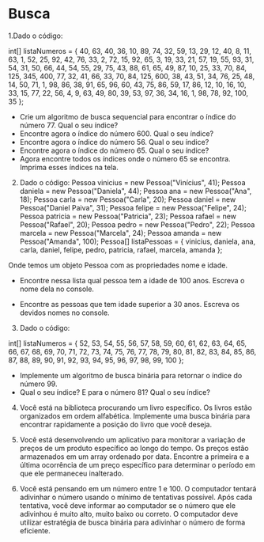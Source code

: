 # Busca

1.Dado o código:

int[] listaNumeros = { 40, 63, 40, 36, 10, 89, 74,
32, 59, 13, 29, 12, 40, 8, 11, 63, 1, 52,
25, 92, 42, 76, 33, 2, 72, 15, 92, 65, 3, 19,
33, 21, 57, 19, 55, 93, 31, 54, 31, 50,
66, 44, 54, 55, 29, 75, 43, 88, 61, 65,
49, 87, 10, 25, 33, 70, 84, 125, 345, 400,
77, 32, 41, 66, 33, 70, 84, 125, 600,
38, 43, 51, 34, 76, 25, 48, 14, 50, 71,
1, 98, 86, 38, 91, 65, 96, 60, 43, 75,
86, 59, 17, 86, 12, 10, 16, 10, 33, 15,
77, 22, 56, 4, 9, 63, 49, 80, 39, 53,
97, 36, 34, 16, 1, 98, 78, 92, 100, 35 };

- Crie um algoritmo de busca sequencial para encontrar o índice do número 77.
Qual o seu índice?
- Encontre agora o índice do número 600. Qual o seu índice?
- Encontre agora o índice do número 56. Qual o seu índice?
- Encontre agora o índice do número 65. Qual o seu índice?
- Agora encontre todos os índices onde o número 65 se encontra. Imprima esses índices na tela.

2. Dado o código:
Pessoa vinicius = new Pessoa("Vinícius", 41);
Pessoa daniela = new Pessoa("Daniela", 44);
Pessoa ana = new Pessoa("Ana", 18);
Pessoa carla = new Pessoa("Carla", 20);
Pessoa daniel = new Pessoa("Daniel Paiva", 31);
Pessoa felipe = new Pessoa("Felipe", 24);
Pessoa patricia = new Pessoa("Patricia", 23);
Pessoa rafael = new Pessoa("Rafael", 20);
Pessoa pedro = new Pessoa("Pedro", 22);
Pessoa marcela = new Pessoa("Marcela", 24);
Pessoa amanda = new Pessoa("Amanda", 100);
Pessoa[] listaPessoas = { vinicius, daniela,
ana, carla,
daniel, felipe,
pedro, patricia,
rafael, marcela, amanda };

Onde temos um objeto Pessoa com as propriedades nome e idade.

- Encontre nessa lista qual pessoa tem a idade de 100 anos. Escreva o nome dela no console.

- Encontre as pessoas que tem idade superior a 30 anos. Escreva os devidos nomes no console.

3. Dado o código:

int[] listaNumeros = { 52, 53, 54, 55, 56, 57, 58, 59, 60, 61, 62, 63, 64,
65, 66, 67, 68, 69, 70, 71, 72, 73, 74,
75, 76, 77, 78, 79, 80, 81,
82, 83, 84, 85, 86, 87, 88, 89,
90, 91, 92, 93, 94, 95, 96, 97, 98, 99, 100 };
 - Implemente um algoritmo de busca binária para retornar o índice do número 99.
 - Qual o seu índice? E para o número 81? Qual o seu índice?

4. Você está na biblioteca procurando um livro específico. Os livros estão organizados em ordem alfabética. Implemente uma busca binária para encontrar rapidamente a posição do livro que você deseja.

5. Você está desenvolvendo um aplicativo para monitorar a variação de preços de um produto específico ao longo do tempo. Os preços estão armazenados em um array ordenado por data. Encontre a primeira e a última ocorrência de um preço específico para determinar o período em que ele permaneceu inalterado.

6. Você está pensando em um número entre 1 e 100. O computador tentará adivinhar o número usando o mínimo de tentativas possível. Após cada tentativa, você deve informar ao computador se o número que ele adivinhou é muito alto, muito baixo ou correto. O computador deve utilizar estratégia de busca binária para adivinhar o número de forma eficiente.

